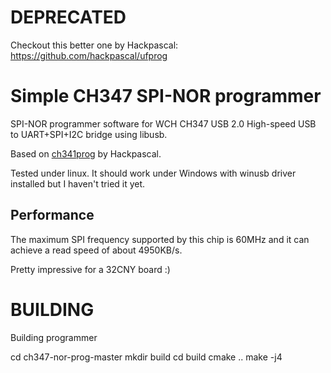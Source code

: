 # DEPRECATED

Checkout this better one by Hackpascal: https://github.com/hackpascal/ufprog

# Simple CH347 SPI-NOR programmer

SPI-NOR programmer software for WCH CH347 USB 2.0 High-speed USB to UART+SPI+I2C bridge using libusb.

Based on [ch341prog](https://github.com/hackpascal/ch341prog) by Hackpascal.

Tested under linux. It should work under Windows with winusb driver installed but I haven't tried it yet.

## Performance

The maximum SPI frequency supported by this chip is 60MHz and it can achieve a read speed of about 4950KB/s.

Pretty impressive for a 32CNY board :)

# BUILDING

Building programmer

cd ch347-nor-prog-master
mkdir build
cd build
cmake ..
make -j4
